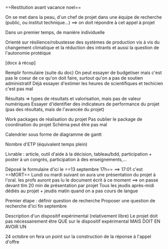 ==Restitution avant vacance noel==


On se met dans la peau, d'un chef de projet dans une équipe de recherche (public, ou institut technique...)
==> on doit répondre à cet appel à projet


Dans un premier temps, de manière individuelle

Orienté sur résilience/robustesse des systèmes de production vis à vis du changement climatique et la réduction des intrants et aussi la question de l'autonomie protéique

[docx  à récup]

Remplir formulaire (suite du doc)
On peut essayer de budgetiser mais c'est pas le coeur de ce qu'on doit faire, surtout qu'on a pas de soutien administratif
Déjà essayer d'estimer les heures de scientifiques et techicien c'est pas mal


Résultats => types de résultats et valorisation, mais pas de valeur numériques
Essayer d'identifier des indicateurs de performance du projet (pas des résultats, mais de l'avancée du projet)

Work packages de réalisation du projet 
Pas oublier le package de coordination du projet
Schéma peut être pas mal

Calendrier sous forme de diagramme de gantt

Nombre d'ETP (équivalent temps plein)

Livrable : article, outil d'aide à la décision, tableau/bdd, participation + poster à un congrès, participation à des enseignements,...



Déposé le formulaire d'ici le ==13 septembre 17h== ==> 17:01 c'est ==MORT==
Lundi ou mardi suivant on aura une présentation du projet à l'oral. les profs auront pas lu le document écrit à ce moment ==> on passe devant tlm
20 min de présentation par projet
Tous les jeudis après-midi dédiés au projet + jeudis matin quand on a pas cours de langue

Premier étape : définir question de recherche
Proposer une question de recherche d'ici fin septembre

Description d'un dispositif expérimental (relativement libre)
Le projet doit pas nécessairement être QUE sur le dispositif expérimental MAIS DOIT EN AVOIR UN

24 octobre on fera un point sur la construction de la réponse à l'appel d'offre
  